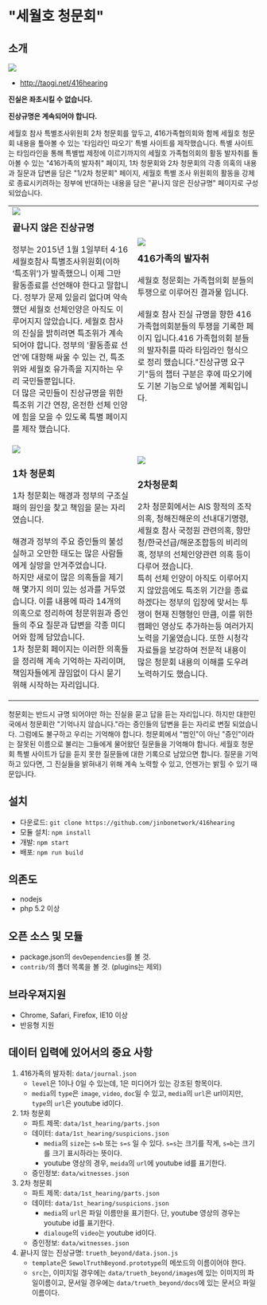 "세월호 청문회"
================

소개
----

<img src="http://lab.jinbo.net/wordpress/wp-content/uploads/2016/07/%EB%B0%B0%EB%84%8801.png">

* <http://taogi.net/416hearing>

**진실은 좌초시킬 수 없습니다.**

**진상규명은 계속되어야 합니다.**

세월호 참사 특별조사위원회 2차 청문회를 앞두고, 416가족협의회와 함께 세월호 청문회 내용을 톺아볼 수 있는 '타임라인 따오기' 특별 사이트를 제작했습니다. 특별 사이트는 타임라인을 통해 특별법 제정에 이르기까지의 세월호 가족협의회의 활동 발자취를 돌아볼 수 있는 "416가족의 발자취" 페이지, 1차 청문회와 2차 청문회의 각종 의혹의 내용과 질문과 답변을 담은 "1/2차 청문회" 페이지, 세월호 특별 조사 위원회의 활동을 강제로 종료시키려하는 정부에 반대하는 내용을 담은 "끝나지 않은 진상규명" 페이지로 구성되었습니다.

<table border="0" width="100%"><tr><td width="50%"><img src="http://lab.jinbo.net/wordpress/wp-content/uploads/2015/08/진상규명은-계속01.png" style="float: left"><h3>끝나지 않은 진상규명</h3><p>정부는 2015년 1월 1일부터 4·16세월호참사 특별조사위원회(이하 ‘특조위’)가 발족했으니 이제 그만 활동종료를 선언해야 한다고 말합니다. 정부가 문제 있을리 없다며 약속했던 세월호 선체인양은 아직도 이루어지지 않았습니다. 세월호 참사의 진실을 밝히려면 특조위가 계속 되어야 합니다. 정부의 '활동종료 선언'에 대항해 싸울 수 있는 건, 특조위와 세월호 유가족을 지지하는 우리 국민들뿐입니다.<br>더 많은 국민들이 진상규명을 위한 특조위 기간 연장, 온전한 선체 인양에 힘을 모을 수 있도록 특별 페이지를 제작 했습니다.</p></td><td width="50%"><img src="http://lab.jinbo.net/wordpress/wp-content/uploads/2015/08/416.png" style="float:left"><h3>416가족의 발자취</h3><p>세월호 청문회는 가족협의회 분들의 투쟁으로 이루어진 결과물 입니다.<br><br>세월호 참사 진실 규명을 향한 416 가족협의회분들의 투쟁을 기록한 페이지 입니다.416 가족협의회 분들의 발자취를 따라 타임라인 형식으로 정리 했습니다."진상규명 요구기"등의 챕터 구분은 후에 따오기에도 기본 기능으로 넣어볼 계획입니다.</p></td></tr><tr><td width="50%"><img src="http://lab.jinbo.net/wordpress/wp-content/uploads/2015/08/hearing01-1.png"><h3>1차 청문회</h3><p>1차 청문회는 해경과 정부의 구조실패의 원인을 찾고 책임을 묻는 자리였습니다.<br><br>해경과 정부의 주요 증인들의 불성실하고 오만한 태도는 많은 사람들에게 실망을 안겨주었습니다.<br>하지만 새로이 많은 의혹들을 제기해 몇가지 의미 있는 성과를 거두었습니다. 이를 내용에 따라 14개의 의혹으로 정리하여 청문위원과 증인들의 주요 질문과 답변을 각종 미디어와 함께 담았습니다.<br>1차 청문회 페이지는 이러한 의혹들을 정리해 계속 기억하는 자리이며, 책임자들에게 끊임없이 다시 묻기 위해 시작하는 자리입니다.</p></td><td width="50%"><img src="http://lab.jinbo.net/wordpress/wp-content/uploads/2015/08/hearing02-1.png"><h3>2차청문회</h3><p>2차 청문회에서는 AIS 항적의 조작의혹, 청해진해운의 선내대기명령, 세월호 참사 국정원 관련의혹, 항만청/한국선급/해운조합등의 비리의혹, 정부의 선체인양관련 의혹 등이 다루어 졌습니다.<br>특히 선체 인양이 아직도 이루어지지 않았음에도 특조위 기간을 종료하겠다는 정부의 입장에 맞서는 투쟁이 현재 진행형인 만큼, 이를 위한 캠페인 영상도 추가하는등 여러가지 노력을 기울였습니다. 또한 시청각 자료들을 보강하여 전문적 내용이 많은 청문회 내용의 이해를 도우려 노력하기도 했습니다.</p></td></tr></table>

청문회는 반드시 규명 되어야만 하는 진실을 묻고 답을 듣는 자리입니다. 하지만 대한민국에서 청문회란 "기억나지 않습니다."라는 증인들의 답변을 듣는 자리로 변질 되었습니다. 그럼에도 불구하고 우리는 기억해야 합니다. 청문회에서 "범인"이 아닌 "증인"이라는 잘못된 이름으로 불리는 그들에게 물어왔던 질문들을 기억해야 합니다. 세월호 청문회 특별 사이트가 답을 듣지 못한 질문들에 대한 기록으로 남았으면 합니다. 질문을 기억하고 있다면, 그 진실들을 밝혀내기 위해 계속 노력할 수 있고, 언젠가는 밝힐 수 있기 때문입니다.

설치
----
* 다운로드: `git clone https://github.com/jinbonetwork/416hearing`
* 모듈 설치: `npm install`
* 개발: `npm start`
* 배포: `npm run build`

의존도
------
* nodejs
* php 5.2 이상

오픈 소스 및 모듈
------
* package.json의 `devDependencies`를 볼 것.
* `contrib/`의 폴더 목록을 볼 것. (plugins는 제외)

브라우져지원
-----------
* Chrome, Safari, Firefox, IE10 이상
* 반응형 지원

데이터 입력에 있어서의 중요 사항
----------
1. 416가족의 발자취: `data/journal.json`
	* `level`은 1이나 0일 수 있는데, 1은 미디어가 있는 강조된 항목이다.
	* `media`의 `type`은 `image`, `video`, `doc`일 수 있고, `media`의 `url`은 url이지만, `type`의 `url`은 youtube id이다.
1. 1차 청문회
	* 파트 제목: `data/1st_hearing/parts.json`
	* 데이터: `data/1st_hearing/suspicions.json`
		* `media`의 `size`는 `s=b` 또는 `s=s` 일 수 있다. `s=s`는 크기를 작게, `s=b`는 크기를 크기 표시하라는 뜻이다.
		* youtube 영상의 경우, `meida`의 `url`에 youtube id를 표기한다.
	* 증인정보: `data/witnesses.json`
1. 2차 청문회
	* 파트 제목: `data/1st_hearing/parts.json`
	* 데이터: `data/1st_hearing/suspicions.json`
		* `media`의 `url`은 파일 이름만을 표기한다. 단, youtube 영상의 경우는 youtube id를 표기한다.
		* `dialouge`의 `video`는  youtube id이다.
	* 증인정보: `data/witnesses.json`
1. 끝나지 않는 진상규명: `trueth_beyond/data.json.js`
	* `template`은 `SewolTruthBeyond.prototype`의 메쏘드의 이름이어야 한다.
	* `src`는, 이미지일 경우에는 `data/trueth_beyond/images`에 있는 이미지의 파일이름이고, 문서일 경우에는 `data/trueth_beyond/docs`에 있는 문서으 파일이름이다.
